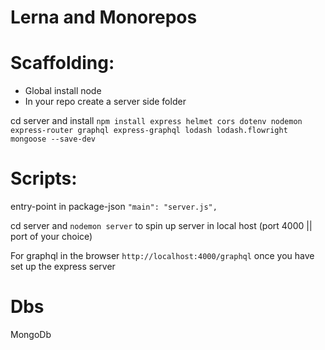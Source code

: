 # Lerna and Monorepos
# Scaffolding:

- Global install node
- In your repo create a server side folder 

cd server and install
`npm install express helmet cors dotenv nodemon express-router graphql express-graphql lodash lodash.flowright mongoose --save-dev`

# Scripts:

entry-point in package-json
 `"main": "server.js",`

cd server and `nodemon server` to spin up server in local host (port 4000 || port of your choice)

For graphql in the browser `http://localhost:4000/graphql` once you have set up the express server 

# Dbs
MongoDb